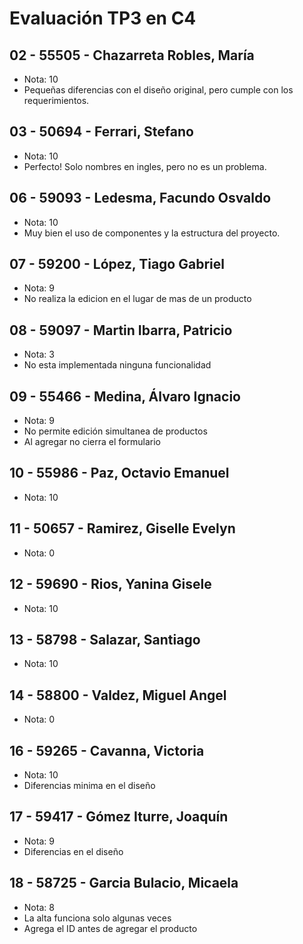 # Evaluación TP3 en C4

## 02 - 55505 - Chazarreta Robles, María
- Nota: 10
- Pequeñas diferencias con el diseño original, pero cumple con los requerimientos.

## 03 - 50694 - Ferrari, Stefano
- Nota: 10
- Perfecto! Solo nombres en ingles, pero no es un problema.

## 06 - 59093 - Ledesma, Facundo Osvaldo
- Nota: 10
- Muy bien el uso de componentes y la estructura del proyecto.

## 07 - 59200 - López, Tiago Gabriel
- Nota: 9
- No realiza la edicion en el lugar de mas de un producto

## 08 - 59097 - Martin Ibarra, Patricio
- Nota: 3
- No esta implementada ninguna funcionalidad

## 09 - 55466 - Medina, Álvaro Ignacio
- Nota: 9
- No permite edición simultanea de productos
- Al agregar no cierra el formulario

## 10 - 55986 - Paz, Octavio Emanuel
- Nota: 10

## 11 - 50657 - Ramirez, Giselle Evelyn
- Nota: 0

## 12 - 59690 - Rios, Yanina Gisele
- Nota: 10

## 13 - 58798 - Salazar, Santiago
- Nota: 10

## 14 - 58800 - Valdez, Miguel Angel
- Nota: 0

## 16 - 59265 - Cavanna, Victoria
- Nota: 10
- Diferencias minima en el diseño

## 17 - 59417 - Gómez Iturre, Joaquín
- Nota: 9
- Diferencias en el diseño

## 18 - 58725 - Garcia Bulacio, Micaela
- Nota: 8
- La alta funciona solo algunas veces
- Agrega el ID antes de agregar el producto
